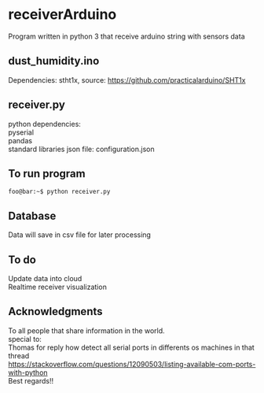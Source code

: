 # receiverArduino
Program written in python 3 that receive arduino string with sensors data

## dust_humidity.ino
Dependencies: stht1x, source: https://github.com/practicalarduino/SHT1x

## receiver.py
python dependencies:<br /> 
  pyserial<br />
  pandas<br />
  standard libraries
json file:
  configuration.json
  
## To run program
```console
foo@bar:~$ python receiver.py
```

## Database
  Data will save in csv file for later processing

## To do
  Update data into cloud<br />
  Realtime receiver visualization

## Acknowledgments
To all people that share information in the world. <br />
special to:<br />
Thomas for reply how detect all serial ports in differents os machines in that thread<br/>
https://stackoverflow.com/questions/12090503/listing-available-com-ports-with-python <br />
Best regards!!
